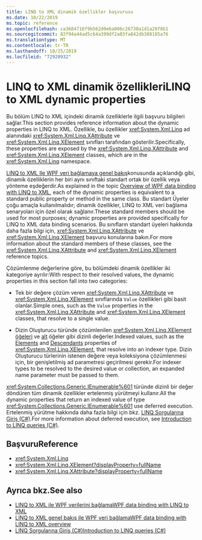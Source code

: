 ```yaml
---
title: LINQ to XML dinamik özellikler başvurusu
ms.date: 10/22/2019
ms.topic: reference
ms.openlocfilehash: ca3684716f9b562d0e6a006c26730a1d1a28f8b1
ms.sourcegitcommit: 82f94a44ad5c64a399df2a03fa842db308185a76
ms.translationtype: MT
ms.contentlocale: tr-TR
ms.lasthandoff: 10/25/2019
ms.locfileid: "72920932"
---
```

# <a name="linq-to-xml-dynamic-properties"></a><span data-ttu-id="0f3d1-102">LINQ to XML dinamik özellikleri</span><span class="sxs-lookup"><span data-stu-id="0f3d1-102">LINQ to XML dynamic properties</span></span>

<span data-ttu-id="0f3d1-103">Bu bölüm LINQ to XML içindeki dinamik özelliklerle ilgili başvuru bilgileri sağlar.</span><span class="sxs-lookup"><span data-stu-id="0f3d1-103">This section provides reference information about the dynamic properties in LINQ to XML.</span></span> <span data-ttu-id="0f3d1-104">Özellikle, bu özellikler <xref:System.Xml.Linq> ad alanındaki <xref:System.Xml.Linq.XAttribute> ve <xref:System.Xml.Linq.XElement> sınıfları tarafından gösterilir.</span><span class="sxs-lookup"><span data-stu-id="0f3d1-104">Specifically, these properties are exposed by the <xref:System.Xml.Linq.XAttribute> and <xref:System.Xml.Linq.XElement> classes, which are in the <xref:System.Xml.Linq> namespace.</span></span>

<span data-ttu-id="0f3d1-105">[LINQ to XML Ile WPF veri bağlamaya genel bakış](wpf-data-binding-with-linq-to-xml-overview.md)konusunda açıklandığı gibi, dinamik özelliklerin her biri aynı sınıftaki standart ortak bir özellik veya yönteme eşdeğerdir.</span><span class="sxs-lookup"><span data-stu-id="0f3d1-105">As explained in the topic [Overview of WPF data binding with LINQ to XML](wpf-data-binding-with-linq-to-xml-overview.md), each of the dynamic properties is equivalent to a standard public property or method in the same class.</span></span> <span data-ttu-id="0f3d1-106">Bu standart Üyeler çoğu amaçla kullanılmalıdır; dinamik özellikler, LINQ to XML veri bağlama senaryoları için özel olarak sağlanır.</span><span class="sxs-lookup"><span data-stu-id="0f3d1-106">These standard members should be used for most purposes; dynamic properties are provided specifically for LINQ to XML data binding scenarios.</span></span> <span data-ttu-id="0f3d1-107">Bu sınıfların standart üyeleri hakkında daha fazla bilgi için, <xref:System.Xml.Linq.XAttribute> ve <xref:System.Xml.Linq.XElement> başvuru konularına bakın.</span><span class="sxs-lookup"><span data-stu-id="0f3d1-107">For more information about the standard members of these classes, see the <xref:System.Xml.Linq.XAttribute> and <xref:System.Xml.Linq.XElement> reference topics.</span></span>

<span data-ttu-id="0f3d1-108">Çözümlenme değerlerine göre, bu bölümdeki dinamik özellikler iki kategoriye ayrılır:</span><span class="sxs-lookup"><span data-stu-id="0f3d1-108">With respect to their resolved values, the dynamic properties in this section fall into two categories:</span></span>

- <span data-ttu-id="0f3d1-109">Tek bir değere çözüm veren <xref:System.Xml.Linq.XAttribute> ve <xref:System.Xml.Linq.XElement> sınıflarında `Value` özellikleri gibi basit olanlar.</span><span class="sxs-lookup"><span data-stu-id="0f3d1-109">Simple ones, such as the `Value` properties in the <xref:System.Xml.Linq.XAttribute> and <xref:System.Xml.Linq.XElement> classes, that resolve to a single value.</span></span>

- <span data-ttu-id="0f3d1-110">Dizin Oluşturucu türünde çözümlenilen <xref:System.Xml.Linq.XElement> [öğeleri](elements-xelement-dynamic-property.md) ve [alt](descendants-xelement-dynamic-property.md) öğeler gibi dizinli değerler.</span><span class="sxs-lookup"><span data-stu-id="0f3d1-110">Indexed values, such as the [Elements](elements-xelement-dynamic-property.md) and [Descendants](descendants-xelement-dynamic-property.md) properties of <xref:System.Xml.Linq.XElement>, that resolve into an indexer type.</span></span> <span data-ttu-id="0f3d1-111">Dizin Oluşturucu türlerinin istenen değere veya koleksiyona çözümlenmesi için, bir genişletilmiş ad parametresi geçirilmesi gerekir.</span><span class="sxs-lookup"><span data-stu-id="0f3d1-111">For indexer types to be resolved to the desired value or collection, an expanded name parameter must be passed to them.</span></span>

<span data-ttu-id="0f3d1-112"><xref:System.Collections.Generic.IEnumerable%601> türünde dizinli bir değer döndüren tüm dinamik özellikler ertelenmiş yürütmeyi kullanır.</span><span class="sxs-lookup"><span data-stu-id="0f3d1-112">All the dynamic properties that return an indexed value of type <xref:System.Collections.Generic.IEnumerable%601> use deferred execution.</span></span> <span data-ttu-id="0f3d1-113">Ertelenmiş yürütme hakkında daha fazla bilgi için bkz. [LINQ Sorgularına Giriş (C#)](/dotnet/csharp/programming-guide/concepts/linq/introduction-to-linq-queries).</span><span class="sxs-lookup"><span data-stu-id="0f3d1-113">For more information about deferred execution, see [Introduction to LINQ queries (C#)](/dotnet/csharp/programming-guide/concepts/linq/introduction-to-linq-queries).</span></span>

## <a name="reference"></a><span data-ttu-id="0f3d1-114">Başvuru</span><span class="sxs-lookup"><span data-stu-id="0f3d1-114">Reference</span></span>

- <xref:System.Xml.Linq>
- <xref:System.Xml.Linq.XElement?displayProperty=fullName>
- <xref:System.Xml.Linq.XAttribute?displayProperty=fullName>

## <a name="see-also"></a><span data-ttu-id="0f3d1-115">Ayrıca bkz.</span><span class="sxs-lookup"><span data-stu-id="0f3d1-115">See also</span></span>

- [<span data-ttu-id="0f3d1-116">LINQ to XML ile WPF verilerini bağlama</span><span class="sxs-lookup"><span data-stu-id="0f3d1-116">WPF data binding with LINQ to XML</span></span>](wpf-data-binding-with-linq-to-xml-overview.md)
- [<span data-ttu-id="0f3d1-117">LINQ to XML genel bakış ile WPF veri bağlama</span><span class="sxs-lookup"><span data-stu-id="0f3d1-117">WPF data binding with LINQ to XML overview</span></span>](wpf-data-binding-with-linq-to-xml-overview.md)
- [<span data-ttu-id="0f3d1-118">LINQ Sorgularına Giriş (C#)</span><span class="sxs-lookup"><span data-stu-id="0f3d1-118">Introduction to LINQ queries (C#)</span></span>](/dotnet/csharp/programming-guide/concepts/linq/introduction-to-linq-queries)
